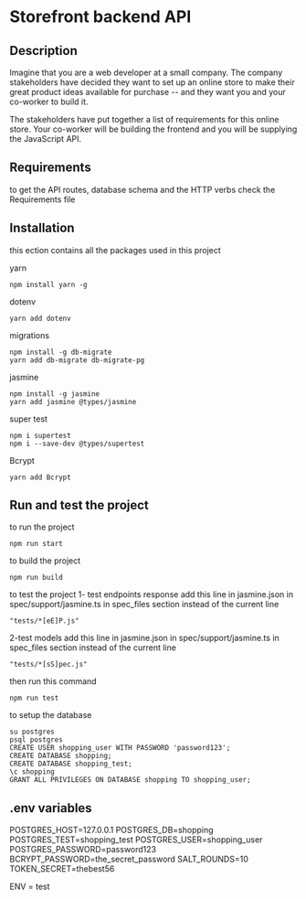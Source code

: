 # Storefront backend API
## Description

Imagine that you are a web developer at a small company. The company stakeholders have decided they want to set up an online store to make their great product ideas available for purchase -- and they want you and your co-worker to build it.

The stakeholders have put together a list of requirements for this online store. Your co-worker will be building the frontend and you will be supplying the JavaScript API. 

## Requirements

to get the API routes, database schema and the HTTP verbs check the Requirements file

## Installation
this ection contains all the packages used in this project

yarn 
```
npm install yarn -g
```
dotenv
```
yarn add dotenv
```
migrations
```
npm install -g db-migrate
yarn add db-migrate db-migrate-pg
```
jasmine
```
npm install -g jasmine
yarn add jasmine @types/jasmine
```
super test
```
npm i supertest
npm i --save-dev @types/supertest
```
Bcrypt
```
yarn add Bcrypt
```
## Run and test the project

to run the project
```
npm run start 
```
to build the project
```
npm run build
```
to test the project
1- test endpoints response
add this line in jasmine.json in spec/support/jasmine.ts in spec_files section instead of the current line
```
"tests/*[eE]P.js"
```
2-test models
add this line in jasmine.json in spec/support/jasmine.ts in spec_files section instead of the current line
```
"tests/*[sS]pec.js"
```
then run this command
```
npm run test
```
to setup the database
```
su postgres
psql postgres
CREATE USER shopping_user WITH PASSWORD 'password123';
CREATE DATABASE shopping;
CREATE DATABASE shopping_test;
\c shopping
GRANT ALL PRIVILEGES ON DATABASE shopping TO shopping_user;
```


## .env variables

POSTGRES_HOST=127.0.0.1
POSTGRES_DB=shopping
POSTGRES_TEST=shopping_test
POSTGRES_USER=shopping_user
POSTGRES_PASSWORD=password123
BCRYPT_PASSWORD=the_secret_password
SALT_ROUNDS=10
TOKEN_SECRET=thebest56

ENV = test

